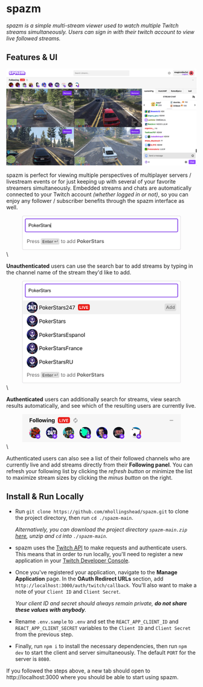 
# spazm

*spazm is a simple multi-stream viewer used to watch multiple Twitch streams simultaneously. Users can sign in with their twitch account to view live followed streams.*
  

## Features & UI

![UI](./public/spazm-ui.png)

spazm is perfect for viewing multiple perspectives of multiplayer servers / livestream events or for just keeping up with several of your favorite streamers simultaneously.  Embedded streams and chats are automatically connected to your Twitch account *(whether logged in or not)*, so you can enjoy any follower / subscriber benefits through the spazm interface as well. 

<div align="center"><img src="./public/spazm-ui-search-noauth.png" width="420" /></div>   
  \

**Unauthenticated** users can use the search bar to add streams by typing in the channel name of the stream they'd like to add. 

<div align="center"><img src="./public/spazm-ui-search-auth.png" width="420" /></div>   
  \

**Authenticated** users can additionally search for streams, view search results automatically, and see which of the resulting users are currently live. 

<div align="center"><img src="./public/spazm-ui-following.png" width="420" /></div>   
  \
  
Authenticated users can also see a list of their followed channels who are currently live and add streams directly from their **Following panel**. You can refresh your following list by clicking the *refresh button* or minimize the list to maximize stream sizes by clicking the *minus button* on the right.

## Install & Run Locally

* Run `git clone https://github.com/mhollingshead/spazm.git` to clone the project directory, then run `cd ./spazm-main`. 

  *Alternatively, you can download the project directory `spazm-main.zip`  [here](https://github.com/mhollingshead/spazm/archive/refs/heads/main.zip), unzip and `cd` into `./spazm-main`.*

* spazm uses the [Twitch API](https://dev.twitch.tv/docs/api) to make requests and authenticate users. This means that in order to run locally, you'll need to register a new application in your [Twitch Developer Console](https://dev.twitch.tv/). 

* Once you've registered your application, navigate to the **Manage Application** page. In the **OAuth Redirect URLs** section, add `http://localhost:3000/auth/twitch/callback`. You'll also want to make a note of your `Client ID` and `Client Secret`. 

	*Your client ID and secret should always remain private, **do not share these values with anybody**.*

* Rename `.env.sample` to `.env` and set the `REACT_APP_CLIENT_ID` and `REACT_APP_CLIENT_SECRET` variables to the `Client ID` and `Client Secret` from the previous step.

* Finally, run `npm i` to install the necessary dependencies, then run `npm dev` to start the client and server simultaneously. The default `PORT` for the server is `8080`.

If you followed the steps above, a new tab should open to http://localhost:3000 where you should be able to start using spazm.